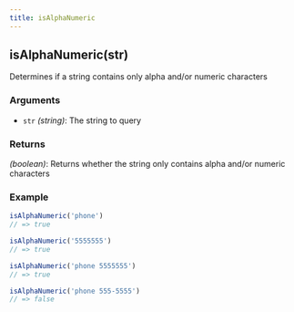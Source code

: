 ```yaml
---
title: isAlphaNumeric
---
```


## isAlphaNumeric(str)

Determines if a string contains only alpha and/or numeric characters


### Arguments
* `str` *(string)*: The string to query

### Returns
*(boolean)*: Returns whether the string only contains alpha and/or numeric characters


### Example
```js
isAlphaNumeric('phone')
// => true

isAlphaNumeric('5555555')
// => true

isAlphaNumeric('phone 5555555')
// => true

isAlphaNumeric('phone 555-5555')
// => false
```

